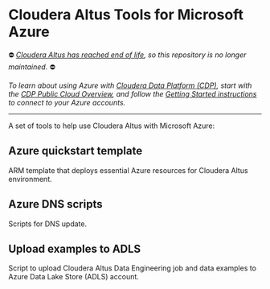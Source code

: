 # Cloudera Altus Tools for Microsoft Azure

:no_entry: *[Cloudera Altus has reached end of
life](https://docs.cloudera.com/common/html/altus-eol.html),
so this repository is no longer maintained.* :no_entry:

*To learn about using Azure with [Cloudera Data Platform
(CDP)](https://www.cloudera.com/products/cloudera-data-platform.html), start
with the [CDP Public Cloud
Overview](https://docs.cloudera.com/cdp/latest/index.html), and follow the
[Getting Started
instructions](https://docs.cloudera.com/cdp/latest/overview/topics/cdp-getting-started.html)
to connect to your Azure accounts.*

---

A set of tools to help use Cloudera Altus with Microsoft Azure:

## Azure quickstart template

ARM template that deploys essential Azure resources for Cloudera Altus environment.

## Azure DNS scripts

Scripts for DNS update.

## Upload examples to ADLS

Script to upload Cloudera Altus Data Engineering job and data examples to Azure Data Lake Store (ADLS) account.

